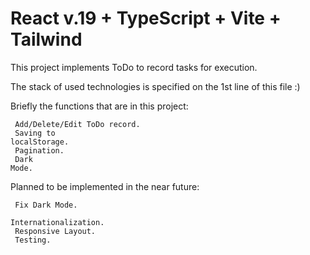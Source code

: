 # React v.19 + TypeScript + Vite + Tailwind

This project implements ToDo to record tasks for execution.

The stack of used technologies is specified on the 1st line of this file :)

Briefly the functions that are in this project:

<code> Add/Delete/Edit ToDo record. </code></br>
<code> Saving to localStorage. </code></br>
<code> Pagination. </code></br>
<code> Dark Mode. </code>

Planned to be implemented in the near future:

<code> Fix Dark Mode.</code></br>
<code> Internationalization.</code></br>
<code> Responsive Layout.</code></br>
<code> Testing. </code>
